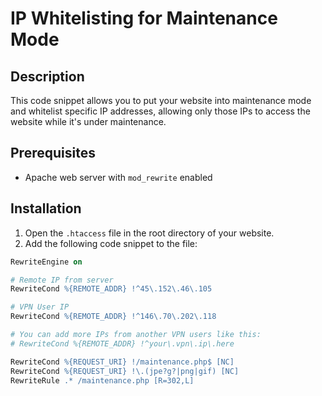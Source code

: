 # IP Whitelisting for Maintenance Mode

## Description
This code snippet allows you to put your website into maintenance mode and whitelist specific IP addresses, allowing only those IPs to access the website while it's under maintenance.

## Prerequisites
- Apache web server with `mod_rewrite` enabled

## Installation
1. Open the `.htaccess` file in the root directory of your website.
2. Add the following code snippet to the file:

```apache
RewriteEngine on

# Remote IP from server
RewriteCond %{REMOTE_ADDR} !^45\.152\.46\.105 

# VPN User IP
RewriteCond %{REMOTE_ADDR} !^146\.70\.202\.118

# You can add more IPs from another VPN users like this:
# RewriteCond %{REMOTE_ADDR} !^your\.vpn\.ip\.here

RewriteCond %{REQUEST_URI} !/maintenance.php$ [NC]
RewriteCond %{REQUEST_URI} !\.(jpe?g?|png|gif) [NC]
RewriteRule .* /maintenance.php [R=302,L]
